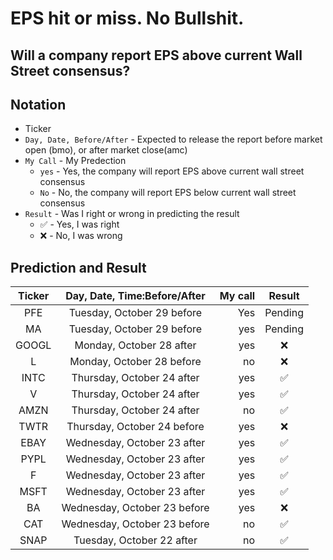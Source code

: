 # EPS hit or miss. No Bullshit.
Will a company report EPS above current Wall Street consensus?
-----------------
## Notation

* Ticker
* `Day, Date, Before/After` - Expected to release the report before market open (bmo), or after market close(amc)
* `My Call` - My Predection
  - `yes` - Yes, the company will report EPS above current wall street consensus
  - `No`  - No, the company will report EPS below current wall street consensus
* `Result` - Was I right or wrong in predicting the result
  - :white_check_mark: - Yes, I was right
  - :x: - No, I was wrong

## Prediction and Result
| Ticker | Day, Date, Time:Before/After  | My call |Result              |
|:------:|:-----------------------------:|--------:|:------------------:|
| PFE    | Tuesday, October 29 before    | Yes     | Pending            |
| MA     | Tuesday, October 29 before    | yes     | Pending            |
| GOOGL  | Monday, October 28 after      | yes     | :x:                |
| L      | Monday, October 28 before     | no      | :x:                |
| INTC   | Thursday, October 24 after    | yes     | :white_check_mark: |
| V      | Thursday, October 24 after    | yes     | :white_check_mark: |
| AMZN   | Thursday, October 24 after    | no      | :white_check_mark: |
| TWTR   | Thursday, October 24 before   | yes     | :x:                |
| EBAY   | Wednesday, October 23 after   | yes     | :white_check_mark: |
| PYPL   | Wednesday, October 23 after   | yes     | :white_check_mark: |
| F      | Wednesday, October 23 after   | yes     | :white_check_mark: |
| MSFT   | Wednesday, October 23 after   | yes     | :white_check_mark: |
| BA     | Wednesday, October 23 before  | yes     | :x:                |
| CAT    | Wednesday, October 23 before  | no      | :white_check_mark: |
| SNAP   | Tuesday, October 22 after     | no      | :white_check_mark: |

